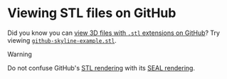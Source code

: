# Viewing STL files on GitHub

Did you know you can [view 3D files with `.stl` extensions on GitHub](https://docs.github.com/en/repositories/working-with-files/using-files/working-with-non-code-files#3d-file-viewer)? Try viewing [`github-skyline-example.stl`](github-skyline-example.stl).

> [!WARNING]  
> Do not confuse GitHub's [STL rendering](https://docs.github.com/en/repositories/working-with-files/using-files/working-with-non-code-files#3d-file-viewer) with its [SEAL rendering](https://github.com/leereilly/SEAL-renderer/blob/master/seal.gif).
